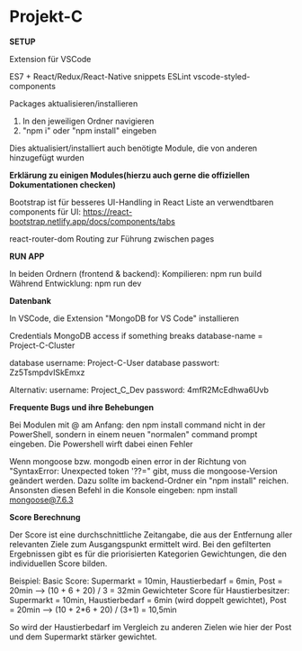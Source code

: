 # Projekt-C

**SETUP**

Extension für VSCode

ES7 + React/Redux/React-Native snippets
ESLint
vscode-styled-components

Packages aktualisieren/installieren

1) In den jeweiligen Ordner navigieren
2) "npm i" oder "npm install" eingeben

Dies aktualisiert/installiert auch benötigte Module, die von anderen hinzugefügt wurden


**Erklärung zu einigen Modules(hierzu auch gerne die offiziellen Dokumentationen checken)**

Bootstrap ist für besseres UI-Handling in React
Liste an verwendtbaren components für UI: https://react-bootstrap.netlify.app/docs/components/tabs

react-router-dom
Routing zur Führung zwischen pages



**RUN APP**

In beiden Ordnern (frontend & backend):
Kompilieren: npm run build
Während Entwicklung: npm run dev




**Datenbank** 

In VSCode, die Extension "MongoDB for VS Code" installieren

Credentials
MongoDB access if something breaks 
database-name = Project-C-Cluster

database username: Project-C-User
database passwort: Zz5TsmpdvISkEmxz

Alternativ:
username: Project_C_Dev
password: 4mfR2McEdhwa6Uvb 




**Frequente Bugs und ihre Behebungen**

Bei Modulen mit @ am Anfang: den npm install command nicht in der PowerShell, sondern in einem neuen "normalen" command prompt eingeben. Die Powershell wirft dabei einen Fehler

Wenn mongoose bzw. mongodb einen error in der Richtung von "SyntaxError: Unexpected token '??=" gibt, muss die mongoose-Version geändert werden. Dazu sollte im backend-Ordner ein "npm install" reichen.
Ansonsten diesen Befehl in die Konsole eingeben: npm install mongoose@7.6.3



**Score Berechnung**

Der Score ist eine durchschnittliche Zeitangabe, die aus der Entfernung aller relevanten Ziele zum Ausgangspunkt ermittelt wird.
Bei den gefilterten Ergebnissen gibt es für die priorisierten Kategorien Gewichtungen, die den individuellen Score bilden.

Beispiel:
Basic Score: Supermarkt = 10min, Haustierbedarf = 6min, Post = 20min --> (10 + 6 + 20) / 3 = 32min 
Gewichteter Score für Haustierbesitzer: Supermarkt = 10min, Haustierbedarf = 6min (wird doppelt gewichtet), Post = 20min  --> (10 + 2*6 + 20) / (3+1) = 10,5min

So wird der Haustierbedarf im Vergleich zu anderen Zielen wie hier der Post und dem Supermarkt stärker gewichtet.
